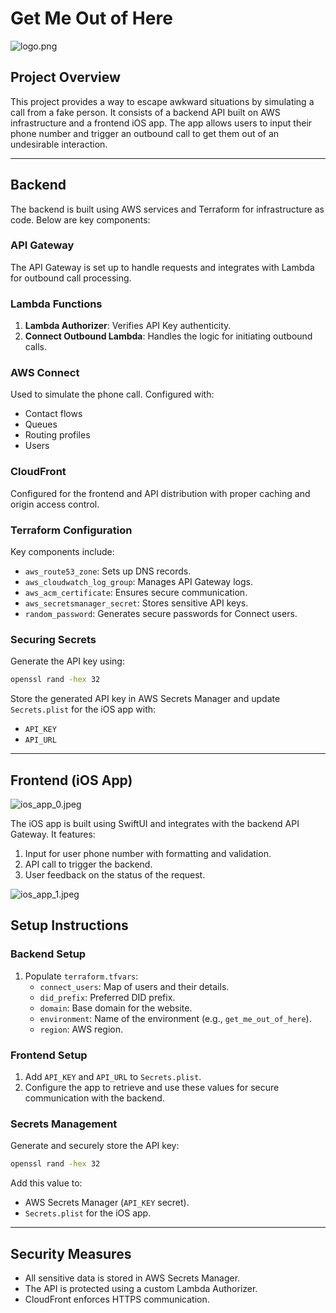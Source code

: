 # Get Me Out of Here

![logo.png](img/logo.png)

## Project Overview

This project provides a way to escape awkward situations by simulating a call from a fake person. It consists of a backend API built on AWS infrastructure and a frontend iOS app. The app allows users to input their phone number and trigger an outbound call to get them out of an undesirable interaction.

---

## Backend

The backend is built using AWS services and Terraform for infrastructure as code. Below are key components:

### API Gateway
The API Gateway is set up to handle requests and integrates with Lambda for outbound call processing.

### Lambda Functions
1. **Lambda Authorizer**: Verifies API Key authenticity.
2. **Connect Outbound Lambda**: Handles the logic for initiating outbound calls.

### AWS Connect
Used to simulate the phone call. Configured with:
- Contact flows
- Queues
- Routing profiles
- Users

### CloudFront
Configured for the frontend and API distribution with proper caching and origin access control.

### Terraform Configuration
Key components include:
- `aws_route53_zone`: Sets up DNS records.
- `aws_cloudwatch_log_group`: Manages API Gateway logs.
- `aws_acm_certificate`: Ensures secure communication.
- `aws_secretsmanager_secret`: Stores sensitive API keys.
- `random_password`: Generates secure passwords for Connect users.

### Securing Secrets
Generate the API key using:

```bash
openssl rand -hex 32
```

Store the generated API key in AWS Secrets Manager and update `Secrets.plist` for the iOS app with:
- `API_KEY`
- `API_URL`

---

## Frontend (iOS App)

![ios_app_0.jpeg](img/ios_app_0.jpeg)

The iOS app is built using SwiftUI and integrates with the backend API Gateway. It features:

1. Input for user phone number with formatting and validation.
2. API call to trigger the backend.
3. User feedback on the status of the request.

![ios_app_1.jpeg](img/ios_app_1.jpeg)

## Setup Instructions

### Backend Setup
1. Populate `terraform.tfvars`:
   - `connect_users`: Map of users and their details.
   - `did_prefix`: Preferred DID prefix.
   - `domain`: Base domain for the website.
   - `environment`: Name of the environment (e.g., `get_me_out_of_here`).
   - `region`: AWS region.

### Frontend Setup
1. Add `API_KEY` and `API_URL` to `Secrets.plist`.
2. Configure the app to retrieve and use these values for secure communication with the backend.

### Secrets Management
Generate and securely store the API key:

```bash
openssl rand -hex 32
```

Add this value to:
- AWS Secrets Manager (`API_KEY` secret).
- `Secrets.plist` for the iOS app.

---

## Security Measures
- All sensitive data is stored in AWS Secrets Manager.
- The API is protected using a custom Lambda Authorizer.
- CloudFront enforces HTTPS communication.
